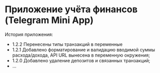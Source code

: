 # Приложение учёта финансов (Telegram Mini App)

История приложения:

* 1.2.2 Перенесены типы транзакций в переменные
* 1.2.1 Добавлено форматирование и валидацию вводимой суммы расхода/дохода, API URL вынесена в переменную окружения;
* 1.2.0 Добавлено удаление депозитов и связанных транзакций;
* ...